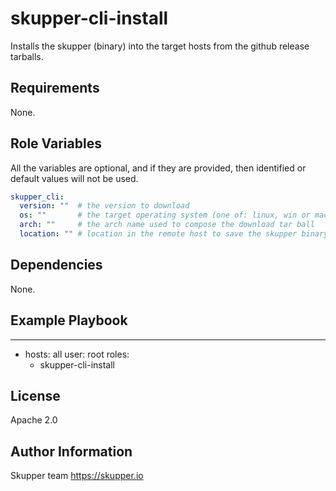 skupper-cli-install
=========

Installs the skupper (binary) into the target hosts from the github release tarballs.

Requirements
------------

None.

Role Variables
--------------
All the variables are optional, and if they are provided, then identified or default values will not be used.

```yaml
skupper_cli:
  version: ""  # the version to download
  os: ""       # the target operating system (one of: linux, win or mac)
  arch: ""     # the arch name used to compose the download tar ball
  location: "" # location in the remote host to save the skupper binary (default: /usr/local/bin)
```

Dependencies
------------

None.

Example Playbook
----------------

  ---
  - hosts: all
    user: root
    roles:
      - skupper-cli-install

License
-------

Apache 2.0

Author Information
------------------

Skupper team
https://skupper.io
